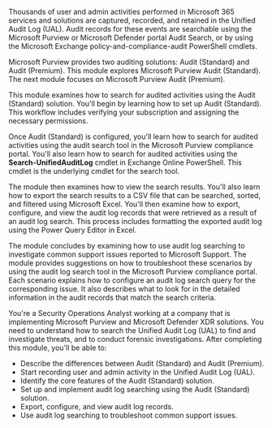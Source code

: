 
Thousands of user and admin activities performed in Microsoft 365 services and solutions are captured, recorded, and retained in the Unified Audit Log (UAL). Audit records for these events are searchable using the Microsoft Purview or Microsoft Defender portal Audit Search, or by using the Microsoft Exchange policy-and-compliance-audit PowerShell cmdlets.

Microsoft Purview provides two auditing solutions: Audit (Standard) and Audit (Premium). This module explores Microsoft Purview Audit (Standard). The next module focuses on Microsoft Purview Audit (Premium).

This module examines how to search for audited activities using the Audit (Standard) solution. You'll begin by learning how to set up Audit (Standard). This workflow includes verifying your subscription and assigning the necessary permissions.

Once Audit (Standard) is configured, you'll learn how to search for audited activities using the audit search tool in the Microsoft Purview compliance portal. You'll also learn how to search for audited activities using the **Search-UnifiedAuditLog** cmdlet in Exchange Online PowerShell. This cmdlet is the underlying cmdlet for the search tool.

The module then examines how to view the search results. You'll also learn how to export the search results to a CSV file that can be searched, sorted, and filtered using Microsoft Excel. You'll then examine how to export, configure, and view the audit log records that were retrieved as a result of an audit log search. This process includes formatting the exported audit log using the Power Query Editor in Excel.

The module concludes by examining how to use audit log searching to investigate common support issues reported to Microsoft Support. The module provides suggestions on how to troubleshoot these scenarios by using the audit log search tool in the Microsoft Purview compliance portal. Each scenario explains how to configure an audit log search query for the corresponding issue. It also describes what to look for in the detailed information in the audit records that match the search criteria.

You're a Security Operations Analyst working at a company that is implementing Microsoft Purview and Microsoft Defender XDR solutions.  You need to understand how to search the Unified Audit Log (UAL) to find and investigate threats, and to conduct forensic investigations. After completing this module, you'll be able to:

- Describe the differences between Audit (Standard) and Audit (Premium).
- Start recording user and admin activity in the Unified Audit Log (UAL).
- Identify the core features of the Audit (Standard) solution.
- Set up and implement audit log searching using the Audit (Standard) solution.
- Export, configure, and view audit log records.
- Use audit log searching to troubleshoot common support issues.
